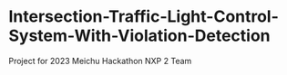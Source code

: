 # Intersection-Traffic-Light-Control-System-With-Violation-Detection
Project for 2023 Meichu Hackathon NXP 2 Team
